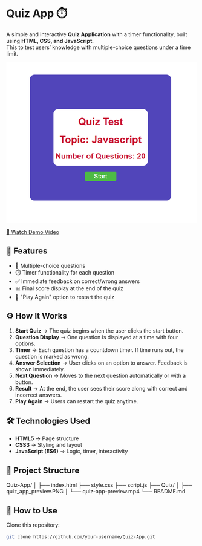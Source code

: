 # Quiz App ⏱️

A simple and interactive **Quiz Application** with a timer functionality, built using **HTML, CSS, and JavaScript**.  
This to test users’ knowledge with multiple-choice questions under a time limit.  

![Quiz App Preview](quiz_app_preview.png)



[🎥 Watch Demo Video](quiz-app-preview.mp4)




## 🚀 Features

- 📑 Multiple-choice questions  
- ⏱️ Timer functionality for each question  
- ✅ Immediate feedback on correct/wrong answers  
- 📊 Final score display at the end of the quiz  
- 🔁 "Play Again" option to restart the quiz  



## ⚙️ How It Works

1. **Start Quiz** → The quiz begins when the user clicks the start button.  
2. **Question Display** → One question is displayed at a time with four options.  
3. **Timer** → Each question has a countdown timer. If time runs out, the question is marked as wrong.  
4. **Answer Selection** → User clicks on an option to answer. Feedback is shown immediately.  
5. **Next Question** → Moves to the next question automatically or with a button.  
6. **Result** → At the end, the user sees their score along with correct and incorrect answers.  
7. **Play Again** → Users can restart the quiz anytime.  



## 🛠️ Technologies Used

- **HTML5** → Page structure  
- **CSS3** → Styling and layout  
- **JavaScript (ES6)** → Logic, timer, interactivity  


## 📂 Project Structure

Quiz-App/
│
├── index.html
├── style.css
├── script.js
├── Quiz/
│ ├── quiz_app_preview.PNG
│ └── quiz-app-preview.mp4
└── README.md


## 🚀 How to Use

Clone this repository:  
```bash
git clone https://github.com/your-username/Quiz-App.git




